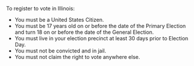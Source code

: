 To register to vote in Illinois:  
- You must be a United States Citizen.  
- You must be 17 years old on or before the date of the Primary Election and turn 18 on or before the date of the General Election.  
- You must live in your election precinct at least 30 days prior to Election Day.  
- You must not be convicted and in jail.  
- You must not claim the right to vote anywhere else.  

